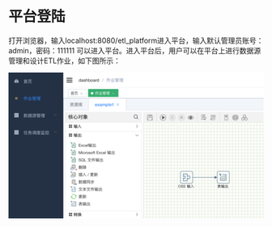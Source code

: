 # 平台登陆

打开浏览器，输入localhost:8080/etl\_platform进入平台，输入默认管理员账号：admin，密码：111111 可以进入平台。进入平台后，用户可以在平台上进行数据源管理和设计ETL作业，如下图所示：

![](<../.gitbook/assets/image (34).png>)
